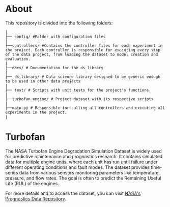 # About
This repository is divided into the following folders:

```plaintext
│
├── config/ #Folder with configuration files
|
├──controllers/ #Contains the controller files for each experiment in the project. Each controller is responsible for executing every step of the data project, from loading the dataset to model creation and evaluation.
|
├──docs/ # Documentation for the ds_library
|
├── ds_library/ # Data science library designed to be generic enough to be used in other data projects
|
├── test/ # Scripts with unit tests for the project's functions
|
├──turbofan_engine/ # Project dataset with its respective scripts
|
├──main.py # Responsible for calling all controllers and executing all experiments in the project.
|
```


# Turbofan
The NASA Turbofan Engine Degradation Simulation Dataset is widely used for predictive maintenance and prognostics research. It contains simulated data for multiple engine units, where each unit has run until failure under different operating conditions and fault modes. The dataset provides time-series data from various sensors monitoring parameters like temperature, pressure, and flow rates. The goal is often to predict the Remaining Useful Life (RUL) of the engines.

For more details and to access the dataset, you can visit [NASA's Prognostics Data Repository](https://www.nasa.gov/content/prognostics-center-of-excellence-data-set-repository).

